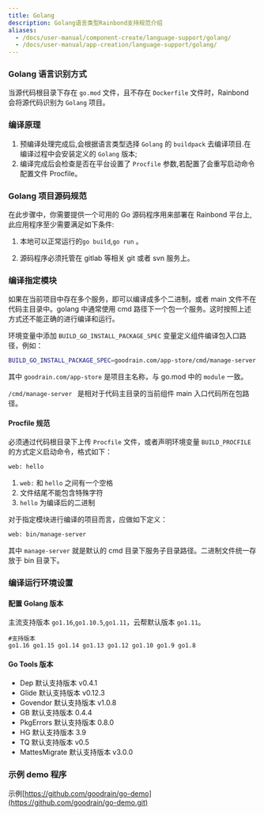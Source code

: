 ```yaml
---
title: Golang
description: Golang语言类型Rainbond支持规范介绍
aliases:
  - /docs/user-manual/component-create/language-support/golang/
  - /docs/user-manual/app-creation/language-support/golang/
---
```


### Golang 语言识别方式

当源代码根目录下存在 `go.mod` 文件，且不存在 `Dockerfile` 文件时，Rainbond 会将源代码识别为 `Golang` 项目。

### 编译原理

1. 预编译处理完成后,会根据语言类型选择 `Golang` 的 `buildpack` 去编译项目.在编译过程中会安装定义的 `Golang` 版本;
2. 编译完成后会检查是否在平台设置了 `Procfile` 参数,若配置了会重写启动命令配置文件 Procfile。

### Golang 项目源码规范

在此步骤中，你需要提供一个可用的 Go 源码程序用来部署在 Rainbond 平台上,此应用程序至少需要满足如下条件:

1. 本地可以正常运行的`go build`,`go run` 。

2. 源码程序必须托管在 gitlab 等相关 git 或者 svn 服务上。
<!-- 3. 在根目录的`/Godeps`目录下有`Godeps.json`文件，标识应用由[godep](https://devcenter.heroku.com/articles/go-dependencies-via-godep)管理;在根目录的`/vendor`目录下有`Govendor.json`文件，标识应用由[govendor](https://devcenter.heroku.com/articles/go-dependencies-via-govendor)管理;在根目录的`/src`目录下包含`<文件名>.go`文件，标识应用由[gb](https://devcenter.heroku.com/articles/go-dependencies-via-gb)管理。 -->

### 编译指定模块

如果在当前项目中存在多个服务，即可以编译成多个二进制，或者 main 文件不在代码主目录中。golang 中通常使用 cmd 路径下一个包一个服务。这时按照上述方式还不能正确的进行编译和运行。

环境变量中添加 `BUILD_GO_INSTALL_PACKAGE_SPEC` 变量定义组件编译包入口路径，例如：

```bash
BUILD_GO_INSTALL_PACKAGE_SPEC=goodrain.com/app-store/cmd/manage-server
```

其中 `goodrain.com/app-store` 是项目主名称，与 go.mod 中的 `module` 一致。

`/cmd/manage-server ` 是相对于代码主目录的当前组件 main 入口代码所在包路径。

#### Procfile 规范

必须通过代码根目录下上传 `Procfile` 文件，或者声明环境变量 `BUILD_PROCFILE` 的方式定义启动命令，格式如下：

```bash
web: hello
```

1. `web:` 和 `hello` 之间有一个空格
2. 文件结尾不能包含特殊字符
3. `hello` 为编译后的二进制

对于指定模块进行编译的项目而言，应做如下定义：

```bash
web: bin/manage-server
```

其中 `manage-server` 就是默认的 cmd 目录下服务子目录路径。二进制文件统一存放于 bin 目录下。

### 编译运行环境设置

#### 配置 Golang 版本

主流支持版本 `go1.16`,`go1.10.5`,`go1.11`，云帮默认版本 `go1.11`。

```
#支持版本
go1.16 go1.15 go1.14 go1.13 go1.12 go1.10 go1.9 go1.8
```

#### Go Tools 版本

- Dep
  默认支持版本 v0.4.1
- Glide
  默认支持版本 v0.12.3
- Govendor
  默认支持版本 v1.0.8
- GB
  默认支持版本 0.4.4
- PkgErrors
  默认支持版本 0.8.0
- HG
  默认支持版本 3.9
- TQ
  默认支持版本 v0.5
- MattesMigrate
  默认支持版本 v3.0.0

### 示例 demo 程序

示例[https://github.com/goodrain/go-demo](https://github.com/goodrain/go-demo.git)
